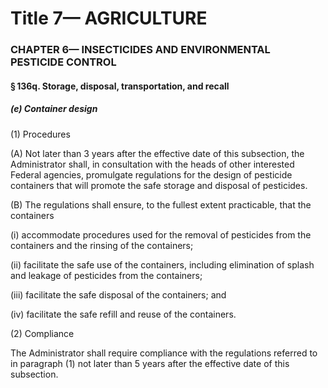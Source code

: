 
# Title 7— AGRICULTURE
### CHAPTER 6— INSECTICIDES AND ENVIRONMENTAL PESTICIDE CONTROL
#### § 136q. Storage, disposal, transportation, and recall
##### (e) Container design

(1) Procedures

(A) Not later than 3 years after the effective date of this subsection, the Administrator shall, in consultation with the heads of other interested Federal agencies, promulgate regulations for the design of pesticide containers that will promote the safe storage and disposal of pesticides.

(B) The regulations shall ensure, to the fullest extent practicable, that the containers

(i) accommodate procedures used for the removal of pesticides from the containers and the rinsing of the containers;

(ii) facilitate the safe use of the containers, including elimination of splash and leakage of pesticides from the containers;

(iii) facilitate the safe disposal of the containers; and

(iv) facilitate the safe refill and reuse of the containers.

(2) Compliance

The Administrator shall require compliance with the regulations referred to in paragraph (1) not later than 5 years after the effective date of this subsection.

